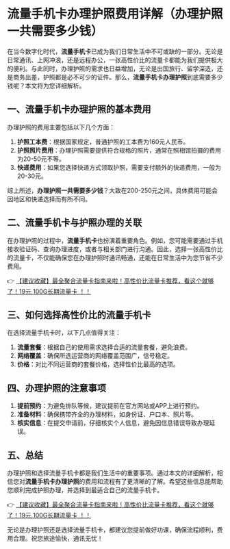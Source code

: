 # 流量手机卡办理护照费用详解（办理护照一共需要多少钱）

在当今数字化时代，**流量手机卡**已成为我们日常生活中不可或缺的一部分。无论是日常通讯、上网冲浪，还是远程办公，一张高性价比的流量卡都能为我们提供极大的便利。与此同时，办理护照的需求也日益增加，无论是出国旅行、留学深造，还是商务出差，护照都是必不可少的证件。那么，**流量手机卡办理护照**到底需要多少钱呢？本文将为您详细解析。

## 一、流量手机卡办理护照的基本费用

办理护照的费用主要包括以下几个方面：

1. **护照工本费**：根据国家规定，普通护照的工本费为160元人民币。
2. **护照照片费用**：办理护照需要提供符合规格的照片，通常在照相馆拍摄的费用为20-50元不等。
3. **快递费用**：如果您选择快递方式领取护照，需要支付额外的快递费用，一般为20-30元。

综上所述，**办理护照一共需要多少钱**？大致在200-250元之间，具体费用可能会因地区和快递选择而有所不同。

## 二、流量手机卡与护照办理的关联

在办理护照的过程中，**流量手机卡**也扮演着重要角色。例如，您可能需要通过手机接收验证码、查询办理进度，或者与相关部门进行沟通。因此，选择一张高性价比的流量卡，不仅能确保您在办理护照时通讯畅通，还能在日常生活中为您节省不少费用。

👉 [【建议收藏】最全聚合流量卡指南来啦！高性价比流量卡推荐，看这个就够了！19元 100G长期流量卡 ！！](https://bit.ly/Liuliangka)

## 三、如何选择高性价比的流量手机卡

在选择流量手机卡时，以下几点值得关注：

1. **流量套餐**：根据自己的使用需求选择合适的流量套餐，避免浪费。
2. **网络覆盖**：确保所选运营商的网络覆盖范围广，信号稳定。
3. **价格**：对比不同运营商的套餐价格，选择性价比最高的选项。

## 四、办理护照的注意事项

1. **提前预约**：为避免排队等候，建议提前在官方网站或APP上进行预约。
2. **准备材料**：确保携带齐全的办理材料，如身份证、户口本、照片等。
3. **核实信息**：在提交申请前，仔细核实个人信息，避免因信息错误导致办理延误。

## 五、总结

办理护照和选择流量手机卡都是我们生活中的重要事项。通过本文的详细解析，相信您对**流量手机卡办理护照**的费用和流程有了更清晰的了解。希望这些信息能帮助您顺利完成护照办理，并选择到最适合自己的流量手机卡。

👉 [【建议收藏】最全聚合流量卡指南来啦！高性价比流量卡推荐，看这个就够了！19元 100G长期流量卡 ！！](https://bit.ly/Liuliangka)

无论是办理护照还是选择流量手机卡，都建议您提前做好功课，确保流程顺利，费用合理。祝您旅途愉快，通讯无忧！